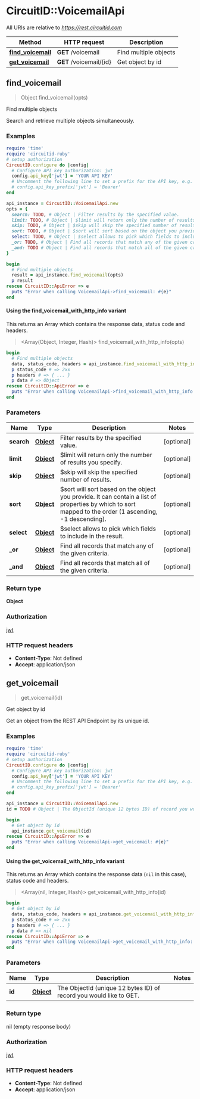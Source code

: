 # CircuitID::VoicemailApi

All URIs are relative to *https://rest.circuitid.com*

| Method | HTTP request | Description |
| ------ | ------------ | ----------- |
| [**find_voicemail**](VoicemailApi.md#find_voicemail) | **GET** /voicemail | Find multiple objects |
| [**get_voicemail**](VoicemailApi.md#get_voicemail) | **GET** /voicemail/{id} | Get object by id |


## find_voicemail

> Object find_voicemail(opts)

Find multiple objects

Search and retrieve multiple objects simultaneously. 

### Examples

```ruby
require 'time'
require 'circuitid-ruby'
# setup authorization
CircuitID.configure do |config|
  # Configure API key authorization: jwt
  config.api_key['jwt'] = 'YOUR API KEY'
  # Uncomment the following line to set a prefix for the API key, e.g. 'Bearer' (defaults to nil)
  # config.api_key_prefix['jwt'] = 'Bearer'
end

api_instance = CircuitID::VoicemailApi.new
opts = {
  search: TODO, # Object | Filter results by the specified value.
  limit: TODO, # Object | $limit will return only the number of results you specify.
  skip: TODO, # Object | $skip will skip the specified number of results.
  sort: TODO, # Object | $sort will sort based on the object you provide. It can contain a list of properties by which to sort mapped to the order (1 ascending, -1 descending).
  select: TODO, # Object | $select allows to pick which fields to include in the result.
  _or: TODO, # Object | Find all records that match any of the given criteria.
  _and: TODO # Object | Find all records that match all of the given criteria.
}

begin
  # Find multiple objects
  result = api_instance.find_voicemail(opts)
  p result
rescue CircuitID::ApiError => e
  puts "Error when calling VoicemailApi->find_voicemail: #{e}"
end
```

#### Using the find_voicemail_with_http_info variant

This returns an Array which contains the response data, status code and headers.

> <Array(Object, Integer, Hash)> find_voicemail_with_http_info(opts)

```ruby
begin
  # Find multiple objects
  data, status_code, headers = api_instance.find_voicemail_with_http_info(opts)
  p status_code # => 2xx
  p headers # => { ... }
  p data # => Object
rescue CircuitID::ApiError => e
  puts "Error when calling VoicemailApi->find_voicemail_with_http_info: #{e}"
end
```

### Parameters

| Name | Type | Description | Notes |
| ---- | ---- | ----------- | ----- |
| **search** | [**Object**](.md) | Filter results by the specified value. | [optional] |
| **limit** | [**Object**](.md) | $limit will return only the number of results you specify. | [optional] |
| **skip** | [**Object**](.md) | $skip will skip the specified number of results. | [optional] |
| **sort** | [**Object**](.md) | $sort will sort based on the object you provide. It can contain a list of properties by which to sort mapped to the order (1 ascending, -1 descending). | [optional] |
| **select** | [**Object**](.md) | $select allows to pick which fields to include in the result. | [optional] |
| **_or** | [**Object**](.md) | Find all records that match any of the given criteria. | [optional] |
| **_and** | [**Object**](.md) | Find all records that match all of the given criteria. | [optional] |

### Return type

**Object**

### Authorization

[jwt](../README.md#jwt)

### HTTP request headers

- **Content-Type**: Not defined
- **Accept**: application/json


## get_voicemail

> get_voicemail(id)

Get object by id

Get an object from the REST API Endpoint by its unique id.

### Examples

```ruby
require 'time'
require 'circuitid-ruby'
# setup authorization
CircuitID.configure do |config|
  # Configure API key authorization: jwt
  config.api_key['jwt'] = 'YOUR API KEY'
  # Uncomment the following line to set a prefix for the API key, e.g. 'Bearer' (defaults to nil)
  # config.api_key_prefix['jwt'] = 'Bearer'
end

api_instance = CircuitID::VoicemailApi.new
id = TODO # Object | The ObjectId (unique 12 bytes ID) of record you would like to GET.

begin
  # Get object by id
  api_instance.get_voicemail(id)
rescue CircuitID::ApiError => e
  puts "Error when calling VoicemailApi->get_voicemail: #{e}"
end
```

#### Using the get_voicemail_with_http_info variant

This returns an Array which contains the response data (`nil` in this case), status code and headers.

> <Array(nil, Integer, Hash)> get_voicemail_with_http_info(id)

```ruby
begin
  # Get object by id
  data, status_code, headers = api_instance.get_voicemail_with_http_info(id)
  p status_code # => 2xx
  p headers # => { ... }
  p data # => nil
rescue CircuitID::ApiError => e
  puts "Error when calling VoicemailApi->get_voicemail_with_http_info: #{e}"
end
```

### Parameters

| Name | Type | Description | Notes |
| ---- | ---- | ----------- | ----- |
| **id** | [**Object**](.md) | The ObjectId (unique 12 bytes ID) of record you would like to GET. |  |

### Return type

nil (empty response body)

### Authorization

[jwt](../README.md#jwt)

### HTTP request headers

- **Content-Type**: Not defined
- **Accept**: application/json


